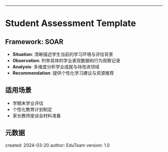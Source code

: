 ---
# Student Assessment Template
## Framework: SOAR
- **Situation**: 清晰描述学生当前的学习环境与评估背景
- **Observation**: 列举具体的学业表现数据和行为观察记录
- **Analysis**: 多维度分析学业成就与待改进领域
- **Recommendation**: 提供个性化学习建议与资源推荐

## 适用场景
- 学期末学业评估
- 个性化教育计划制定
- 家长教师座谈会材料准备

## 元数据
created: 2024-03-20
author: EduTeam
version: 1.0